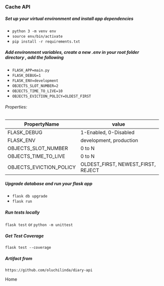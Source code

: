 ### Cache API

##### Set up your virtual environment and install app dependencies

- `python 3 -m venv env `
- `source env/bin/activate `
- `pip install -r requirements.txt`

##### Add environment variables, create a new .env in your root folder directory , add the following

- `FLASK_APP=main.py`
- `FLASK_DEBUG=1`
- `FLASK_ENV=development`
- `OBJECTS_SLOT_NUMBER=2`
- `OBJECTS_TIME_TO_LIVE=10`
- `OBJECTS_EVICTION_POLICY=OLDEST_FIRST`

###### Properties:

| PropertyName | value |
| --- | --- |
| FLASK_DEBUG |  1-Enabled, 0-Disabled|
| FLASK_ENV |  development, production|
| OBJECTS_SLOT_NUMBER |  0 to N|
| OBJECTS_TIME_TO_LIVE |  0 to N |
| OBJECTS_EVICTION_POLICY | OLDEST_FIRST, NEWEST_FIRST, REJECT|

##### Upgrade database and run your flask app

- `flask db upgrade`
- `flask run`

##### Run tests locally

`flask test` or `python -m unittest`

##### Get Test Coverage

`flask test --coverage`

##### Artifact from

`https://github.com/oluchilinda/diary-api`

Home

